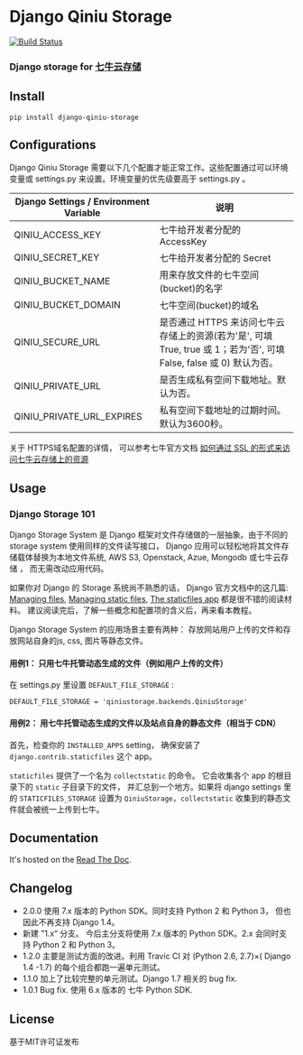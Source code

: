 # Django Qiniu Storage

[![Build Status](https://travis-ci.org/glasslion/django-qiniu-storage.svg?branch=master)](https://travis-ci.org/glasslion/django-qiniu-storage)

### Django storage for [七牛云存储](http://www.qiniu.com/)

## Install

    pip install django-qiniu-storage

## Configurations

Django Qiniu Storage 需要以下几个配置才能正常工作。这些配置通过可以环境变量或 settings.py 来设置。环境变量的优先级要高于 settings.py 。

| Django Settings / Environment Variable | 说明                                 |
|----------------------------------------|--------------------------------------|
| QINIU_ACCESS_KEY                       | 七牛给开发者分配的 AccessKey         |
| QINIU_SECRET_KEY                       | 七牛给开发者分配的 Secret            |
| QINIU_BUCKET_NAME                      | 用来存放文件的七牛空间(bucket)的名字 |
| QINIU_BUCKET_DOMAIN                    | 七牛空间(bucket)的域名               |
| QINIU_SECURE_URL                       | 是否通过 HTTPS 来访问七牛云存储上的资源(若为'是', 可填True, true 或 1；若为'否', 可填False, false 或 0) 默认为否。|
| QINIU_PRIVATE_URL                      | 是否生成私有空间下载地址。默认为否。   |
| QINIU_PRIVATE_URL_EXPIRES              | 私有空间下载地址的过期时间。默认为3600秒。 |

关于 HTTPS域名配置的详情， 可以参考七牛官方文档 [如何通过 SSL 的形式来访问七牛云存储上的资源](http://kb.qiniu.com/https-support)

## Usage

### Django Storage 101
Django Storage System 是 Django 框架对文件存储做的一层抽象。由于不同的 storage system 使用同样的文件读写接口， Django 应用可以轻松地将其文件存储载体替换为本地文件系统, AWS S3, Openstack, Azue, Mongodb 或七牛云存储 ， 而无需改动应用代码。

如果你对 Django 的 Storage 系统尚不熟悉的话， Django 官方文档中的这几篇: [Managing files](https://docs.djangoproject.com/en/1.7/topics/files/), [Managing static files](https://docs.djangoproject.com/en/1.7/howto/static-files/), [The staticfiles app](https://docs.djangoproject.com/en/1.7/ref/contrib/staticfiles/) 都是很不错的阅读材料。 建议阅读完后，了解一些概念和配置项的含义后，再来看本教程。

Django Storage System 的应用场景主要有两种： 存放网站用户上传的文件和存放网站自身的js, css, 图片等静态文件。

#### 用例1： 只用七牛托管动态生成的文件（例如用户上传的文件）

在 settings.py 里设置 `DEFAULT_FILE_STORAGE` :

    DEFAULT_FILE_STORAGE = 'qiniustorage.backends.QiniuStorage'

#### 用例2： 用七牛托管动态生成的文件以及站点自身的静态文件（相当于 CDN）
首先，检查你的 `INSTALLED_APPS` setting， 确保安装了 `django.contrib.staticfiles` 这个 app。

`staticfiles`  提供了一个名为 `collectstatic` 的命令。 它会收集各个 app 的根目录下的 `static` 子目录下的文件， 并汇总到一个地方。如果将 django settings 里的 `STATICFILES_STORAGE` 设置为  `QiniuStorage`，`collectstatic` 收集到的静态文件就会被统一上传到七牛。



## Documentation

It's hosted on the [Read The Doc](http://django-qiniu-storage.readthedocs.org/zh_CN/latest/
).

## Changelog
- 2.0.0 使用 7.x 版本的 Python SDK。同时支持 Python 2 和 Python 3， 但也因此不再支持 Django 1.4。
- 新建 ”1.x“ 分支。 今后主分支将使用 7.x 版本的 Python SDK。2.x 会同时支持 Python 2 和 Python 3。
- 1.2.0 主要是测试方面的改进。利用 Travic CI 对 (Python 2.6, 2.7)×( Django 1.4 -1.7) 的每个组合都跑一遍单元测试。
- 1.1.0 加上了比较完整的单元测试。Django 1.7 相关的 bug fix.
- 1.0.1 Bug fix. 使用 6.x 版本的 七牛 Python SDK.

## License

基于MIT许可证发布
